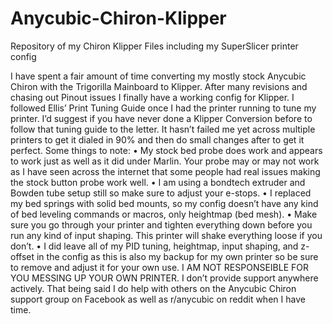 # Anycubic-Chiron-Klipper
Repository of my Chiron Klipper Files including my SuperSlicer printer config

I have spent a fair amount of time converting my mostly stock Anycubic Chiron with the Trigorilla Mainboard to Klipper. After many revisions and chasing out Pinout issues I finally have a working config for Klipper.
I followed Ellis’ Print Tuning Guide once I had the printer running to tune my printer. I’d suggest if you have never done a Klipper Conversion before to follow that tuning guide to the letter. It hasn’t failed me yet across multiple printers to get it dialed in 90% and then do small changes after to get it perfect. 
Some things to note:
•	My stock bed probe does work and appears to work just as well as it did under Marlin. Your probe may or may not work as I have seen across the internet that some people had real issues making the stock button probe work well.
•	I am using a bondtech extruder and Bowden tube setup still so make sure to adjust your e-stops.
•	I replaced my bed springs with solid bed mounts, so my config doesn’t have any kind of bed leveling commands or macros, only heightmap (bed mesh). 
•	Make sure you go through your printer and tighten everything down before you run any kind of input shaping. This printer will shake everything loose if you don’t.
•	I did leave all of my PID tuning, heightmap, input shaping, and z-offset in the config as this is also my backup for my own printer so be sure to remove and adjust it for your own use. I AM NOT RESPONSEIBLE FOR YOU MESSING UP YOUR OWN PRINTER.
I don’t provide support anywhere actively. That being said I do help with others on the Anycubic Chiron support group on Facebook as well as r/anycubic on reddit when I have time. 
